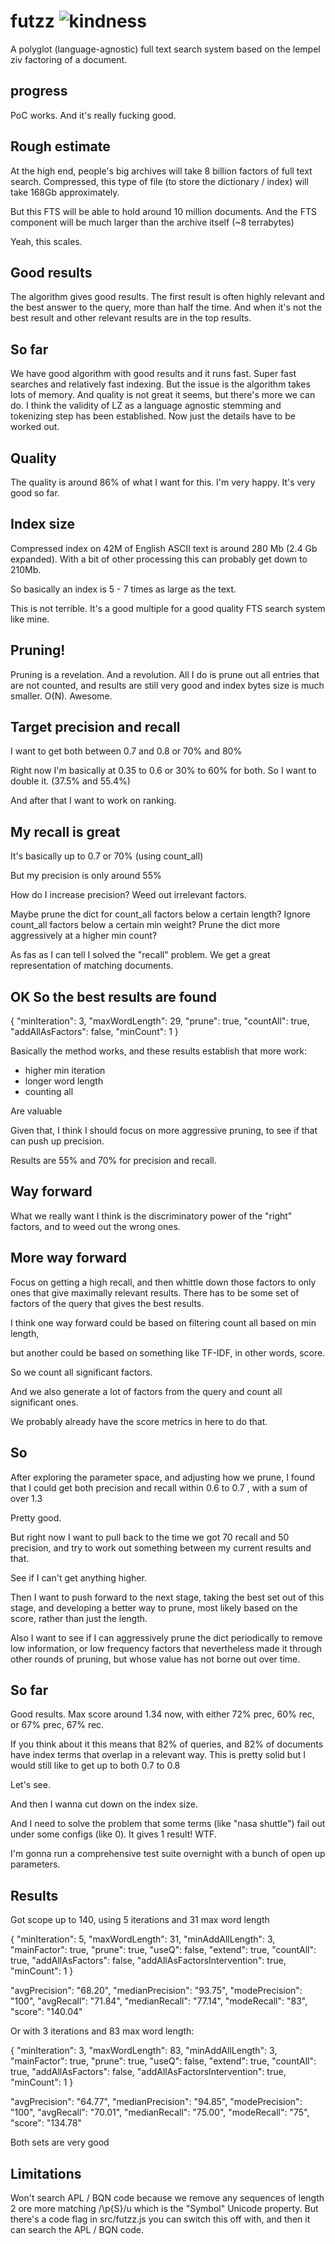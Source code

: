 # futzz ![kindness](https://api.kindspeech.org/v1/badge)


A polyglot (language-agnostic) full text search system based on the lempel ziv factoring of a document.

## progress

PoC works. And it's really fucking good.

## Rough estimate

At the high end, people's big archives will take 8 billion factors of full text search. Compressed, this type of file (to store the dictionary / index) will take 168Gb approximately.

But this FTS will be able to hold around 10 million documents. And the FTS component will be much larger than the archive itself (~8 terrabytes)

Yeah, this scales.

## Good results

The algorithm gives good results. The first result is often highly relevant and the best answer to the query, more than half the time. And when it's not the best result and other relevant results are in the top results.

## So far

We have good algorithm with good results and it runs fast. Super fast searches and relatively fast indexing. But the issue is the algorithm takes lots of memory. And quality is not great it seems, but there's more we can do. I think the validity of LZ as a language agnostic stemming and tokenizing step has been established. Now just the details have to be worked out.

## Quality

The quality is around 86% of what I want for this. I'm very happy. It's very good so far. 

## Index size

Compressed index on 42M of English ASCII text is around 280 Mb (2.4 Gb expanded).
With a bit of other processing this can probably get down to 210Mb. 

So basically an index is 5 - 7 times as large as the text.

This is not terrible. It's a good multiple for a good quality FTS search system like mine.

## Pruning!

Pruning is a revelation. And a revolution. All I do is prune out all entries that are not counted, and results are still very good and index bytes size is much smaller. O(N). Awesome.

## Target precision and recall

I want to get both between 0.7 and 0.8 or 70% and 80%

Right now I'm basically at 0.35 to 0.6 or 30% to 60% for both. So I want to double it.
(37.5% and 55.4%)

And after that I want to work on ranking.

## My recall is great

It's basically up to 0.7 or 70% (using count_all)

But my precision is only around 55%

How do I increase precision? Weed out irrelevant factors.

Maybe prune the dict for count_all factors below a certain length?
Ignore count_all factors below a certain min weight?
Prune the dict more aggressively at a higher min count?

As fas as I can tell I solved the "recall" problem. We get a great representation of matching documents.

## OK So the best results are found

{
  "minIteration": 3,
  "maxWordLength": 29,
  "prune": true,
  "countAll": true,
  "addAllAsFactors": false,
  "minCount": 1
}

Basically the method works, and these results establish that more work:

- higher min iteration
- longer word length
- counting all 

Are valuable

Given that, I think I should focus on more aggressive pruning, to see if that can push up precision.

Results are 55% and 70% for precision and recall.

## Way forward

What we really want I think is the discriminatory power of the "right" factors, and to weed out the wrong ones.

## More way forward

Focus on getting a high recall, and then whittle down those factors to only ones that give maximally relevant results. There has to be some set of factors of the query that gives the best results.

I think one way forward could be based on filtering count all based on min length,

but another could be based on something like TF-IDF, in other words, score. 

So we count all significant factors. 

And we also generate a lot of factors from the query and count all significant ones.

We probably already have the score metrics in here to do that.

## So

After exploring the parameter space, and adjusting how we prune, I found that I could get both precision and recall within 0.6 to 0.7 , with a sum of over 1.3

Pretty good. 

But right now I want to pull back to the time we got 70 recall and 50 precision, and try to work out something between my current results and that.

See if I can't get anything higher.

Then I want to push forward to the next stage, taking the best set out of this stage, and developing a better way to prune, most likely based on the score, rather than just the length.

Also I want to see if I can aggressively prune the dict periodically to remove low information, or low frequency factors that nevertheless made it through other rounds of pruning, but whose value has not borne out over time.

## So far

Good results. Max score around 1.34 now, with either 72% prec, 60% rec, or 67% prec, 67% rec.

If you think about it this means that 82% of queries, and 82% of documents have index terms that overlap in a relevant way. This is pretty solid but I would still like to get up to both 0.7 to 0.8

Let's see.

And then I wanna cut down on the index size.

And I need to solve the problem that some terms (like "nasa shuttle") fail out under some configs (like 0). It gives 1 result! WTF.

I'm gonna run a comprehensive test suite overnight with a bunch of open up parameters.

## Results

Got scope up to 140, using 5 iterations and 31 max word length


{
  "minIteration": 5,
  "maxWordLength": 31,
  "minAddAllLength": 3,
  "mainFactor": true,
  "prune": true,
  "useQ": false,
  "extend": true,
  "countAll": true,
  "addAllAsFactors": false,
  "addAllAsFactorsIntervention": true,
  "minCount": 1
}

  "avgPrecision": "68.20",
  "medianPrecision": "93.75",
  "modePrecision": "100",
  "avgRecall": "71.84",
  "medianRecall": "77.14",
  "modeRecall": "83",
  "score": "140.04"

Or with 3 iterations and 83 max word length:

{
  "minIteration": 3,
  "maxWordLength": 83,
  "minAddAllLength": 3,
  "mainFactor": true,
  "prune": true,
  "useQ": false,
  "extend": true,
  "countAll": true,
  "addAllAsFactors": false,
  "addAllAsFactorsIntervention": true,
  "minCount": 1
}

  "avgPrecision": "64.77",
  "medianPrecision": "94.85",
  "modePrecision": "100",
  "avgRecall": "70.01",
  "medianRecall": "75.00",
  "modeRecall": "75",
  "score": "134.78"


Both sets are very good

## Limitations

Won't search APL / BQN code because we remove any sequences of length 2 ore more matching /\p{S}/u which is the "Symbol" Unicode property. But there's a code flag in src/futzz.js you can switch this off with, and then it can search the APL / BQN code.
